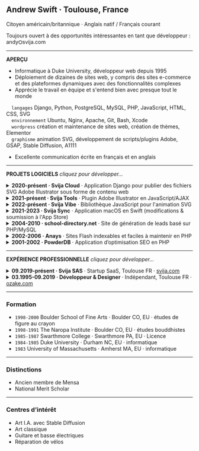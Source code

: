 ## Andrew Swift · Toulouse, France  

Citoyen américain/britannique · Anglais natif / Français courant  

Toujours ouvert à des opportunités intéressantes en tant que développeur : andy⛭svija.com  

---  
**APERÇU**  

- Informatique à Duke University, développeur web depuis 1995  
- Déploiement de dizaines de sites web, y compris des sites e-commerce et des plateformes dynamiques avec des fonctionnalités complexes  
- Apprécie le travail en équipe et s'entend bien avec presque tout le monde  

`  langages` Django, Python, PostgreSQL, MySQL, PHP, JavaScript, HTML, CSS, SVG  
`  environnement` Ubuntu, Nginx, Apache, Git, Bash, Xcode  
`  wordpress` création et maintenance de sites web, création de thèmes, Elementor  
`  graphisme` animation SVG, développement de scripts/plugins Adobe, GSAP, Stable Diffusion, A1111  

- Excellente communication écrite en français et en anglais  

---  
**PROJETS LOGICIELS** *cliquez pour développer…*  

<details><summary><b>2020-présent · Svija Cloud</b> · Application Django pour publier des fichiers SVG Adobe Illustrator sous forme de contenu web</summary><br>  

- **Développement d'une application web Django** permettant de publier des fichiers SVG d'Adobe Illustrator sous forme de contenu web interactif  
- **Architecture multi-instance** – une instance dédiée par client pour gérer l’organisation du site, les titres de pages, le SEO et la gestion des scripts  
- **Interface d’administration optimisée** – amélioration de l’admin Django pour permettre aux utilisateurs de gérer leurs fichiers Illustrator, médias et scripts intégrés  
- **Fonctionnalités de gestion de contenu** – intégration de vidéos YouTube, réutilisation de blocs de contenu et animations interactives (ex: Svija Vibe)  

---  
</details>  

<details><summary><b>2021-présent · Svija Tools</b> · Plugin Adobe Illustrator en JavaScript/AJAX</summary><br>  

- **Développement d’un plugin Adobe Illustrator** en JavaScript, utilisant AJAX pour la mise à jour dynamique des fonctionnalités  
- **Exportation SVG & Gestion de site** – permet d’enregistrer du contenu web sous forme de fichiers SVG et de gérer une copie locale du site  
- **Harmonisation et vérification de contenu** – outils de synchronisation du contenu sur plusieurs pages et détection d'erreurs (ex: images manquantes, techniques non prises en charge)  
- **Améliorations UX** – raccourcis vers les fichiers sources et accès rapide aux opérations fréquentes  

---  
</details>  

<details><summary><b>2022-présent · Svija Vibe</b> · Bibliothèque JavaScript pour l'animation SVG</summary><br>  

- **Développement de Svija Vibe** – outil d’animation permettant de créer des animations SVG complexes via un système de nommage dans Adobe Illustrator  
- **Animation basée sur GSAP** – utilise la bibliothèque GSAP pour créer des animations web fluides et légères  
- **Système d’événements et de déclencheurs** – l’interaction avec un objet déclenche la transformation d’un autre objet ou groupe d’objets  
- **Animation sans code** – permet aux designers de créer des animations interactives directement dans Illustrator, simplifiant radicalement la production  

---  
</details>  

<details><summary><b>2021-2023 · Svija Sync</b> · Application macOS en Swift (modifications & soumission à l'App Store)</summary><br>  

- **Amélioration de Svija Sync** – modifications approfondies d’une application macOS en Swift (initialement développée par un sous-traitant)  
- **Synchronisation automatique des sites web** – un démon RSYNC s'exécute toutes les trois secondes pour synchroniser les versions locale et distante  
- **Gestion multi-sites** – permet de gérer jusqu’à 100 sites web avec un accès rapide aux fichiers locaux et aux pages admin de Svija Cloud  
- **Soumission à l’App Store** – gestion du processus de publication sur le Mac App Store  

---  
</details>  

<details><summary><b>2004-2010 · school-directory.net</b> · Site de génération de leads basé sur PHP/MySQL</summary><br>  

- Développement et maintenance de **school-directory.net**, un site de génération de leads basé sur PHP et MySQL  
- Contribution à la rentabilité du site, générant **16–20K$ par mois**, menant à son **acquisition pour 1,5M$ par QuinStreet en 2010**  
- **Gestion de tous les aspects techniques**, incluant le développement backend, l’administration de bases de données et le SEO  
- Conception d’un **système de recherche dynamique** permettant aux utilisateurs de filtrer les écoles selon plusieurs critères  

---  
</details>  

<details><summary><b>2002-2006 · Anays</b> · Sites Flash indexables et faciles à maintenir en PHP</summary><br>  

- **Développement d’un système modulaire** permettant d’indexer les sites Flash dans les moteurs de recherche et de simplifier leur mise à jour  
- **Backend en PHP** et moteur Flash lisant dynamiquement le contenu à partir d’une page HTML  
- Résolution d’un problème clé de SEO en **rendant le contenu Flash indexable par Google**  
- **Gestion de contenu basée sur des fichiers texte**, supprimant le besoin de logiciels propriétaires pour les mises à jour  

---  
</details>  

<details><summary><b>2001-2002 · PowderDB</b> · Application d’optimisation SEO en PHP</summary><br>  

- Développement de **PowderDB**, logiciel d’optimisation SEO en **PHP** pour améliorer la visibilité et l’indexation des sites web  
- Génération d’environ **400 000 pages indexées par site**, améliorant considérablement le référencement  
- **Augmentation du trafic x1000** en optimisant la structure du contenu et la pertinence des mots-clés  
- Génération de **contenu réaliste**, avec une **densité de mots-clés configurable**, des images pertinentes et un balisage HTML optimisé pour le SEO  

---  
</details>  

---  
**EXPÉRIENCE PROFESSIONNELLE** *cliquez pour développer…*  

<details><summary><b>09.2019-présent · Svija SAS</b> · Startup SaaS, Toulouse FR · <a href=https://svija.com>svija.com</a></summary><br>  

- **Fondateur & Développeur principal** de **Svija**, une plateforme SaaS permettant de créer des sites web **à partir de fichiers SVG Adobe Illustrator**  
- Développement et maintenance de **trois logiciels clés**, incluant un **serveur web Django**, une **bibliothèque d’animation SVG en JavaScript**, et un **plugin Illustrator**  
- Supervision du développement d’une **application macOS**, modifications avancées sous Xcode et soumission à l’App Store  
- Création et gestion de **trois sites WordPress personnalisés**, conception UX/UI et production de **contenus marketing** (pitch decks, vidéos, images et publications sur les réseaux sociaux)  

---  
</details>  

<details><summary><b>03.1995-09.2019 · Développeur & Designer</b> · Indépendant, Toulouse FR · <a href=https://ozake.com>ozake.com</a></summary><br>  

- **Développement web full-stack** en PHP, ASP, Cold Fusion et Perl  
- **Identité visuelle, stratégie publicitaire, design print**  

*1995-2003: Andrew Swift Communications / 2004-2014: Anaÿs Inc / 2014-2019: Ozaké Communication*  

---
</details>  


---  
### Formation  

- `1998-2000` Boulder School of Fine Arts · Boulder CO, EU · études de figure au crayon  
- `1998-1991` The Naropa Institute · Boulder CO, EU · études bouddhistes  
- `1985-1987` Swarthmore College · Swarthmore PA, EU · Licence  
- `1984-1985` Duke University · Durham NC, EU · informatique  
- `1983` University of Massachusetts · Amherst MA, EU · informatique  

---  
### Distinctions  

- Ancien membre de Mensa  
- National Merit Scholar  

---  
### Centres d’intérêt  

- Art I.A. avec Stable Diffusion  
- Art classique  
- Guitare et basse électriques  
- Réparation de vélos  

